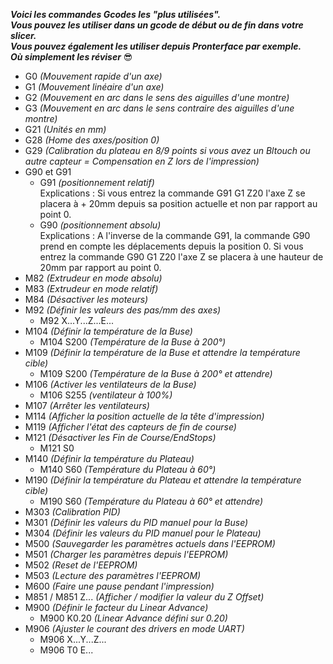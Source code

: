 ***Voici les commandes Gcodes les "plus utilisées".  
Vous pouvez les utiliser dans un gcode de début ou de fin dans votre slicer.  
Vous pouvez également les utiliser depuis Pronterface par exemple.  
Où simplement les réviser*** 😎 

- G0 *(Mouvement rapide d'un axe)*
- G1 *(Mouvement linéaire d'un axe)*
- G2 *(Mouvement en arc dans le sens des aiguilles d'une montre)*
- G3 *(Mouvement en arc dans le sens contraire des aiguilles d'une montre)*
- G21 *(Unités en mm)*
- G28 *(Home des axes/position 0)*
- G29 *(Calibration du plateau en 8/9 points si vous avez un Bltouch ou autre capteur = Compensation en Z lors de l'impression)*
- G90 et G91     
    - G91 *(positionnement relatif)*  
Explications : Si vous entrez la commande G91 G1 Z20 l'axe Z se placera à + 20mm depuis sa position actuelle et non par rapport au point 0.
    - G90 *(positionnement absolu)*  
Explications : A l'inverse de la commande G91, la commande G90 prend en compte les déplacements depuis la position 0.
Si vous entrez la commande G90 G1 Z20 l'axe Z se placera à une hauteur de 20mm par rapport au point 0.
- M82 *(Extrudeur en mode absolu)*
- M83 *(Extrudeur en mode relatif)*
- M84 *(Désactiver les moteurs)*
- M92 *(Définir les valeurs des pas/mm des axes)*
    - M92 X...Y...Z...E...
- M104 *(Définir la température de la Buse)*
    - M104 S200 *(Température de la Buse à 200°)*
- M109 *(Définir la température de la Buse et attendre la température cible)*
    - M109 S200 *(Température de la Buse à 200° et attendre)*
- M106 *(Activer les ventilateurs de la Buse)*
    - M106 S255 *(ventilateur à 100%)*
- M107 *(Arrêter les ventilateurs)*
- M114 *(Afficher la position actuelle de la tête d'impression)*
- M119 *(Afficher l'état des capteurs de fin de course)*
- M121 *(Désactiver les Fin de Course/EndStops)*
    - M121 S0
- M140 *(Définir la température du Plateau)*
    - M140 S60 *(Température du Plateau à 60°)*
- M190 *(Définir la température du Plateau et attendre la température cible)*
    - M190 S60 *(Température du Plateau à 60° et attendre)*
- M303 *(Calibration PID)*
- M301 *(Définir les valeurs du PID manuel pour la Buse)*
- M304 *(Définir les valeurs du PID manuel pour le Plateau)*
- M500 *(Sauvegarder les paramètres actuels dans l'EEPROM)*
- M501 *(Charger les paramètres depuis l'EEPROM)*
- M502 *(Reset de l'EEPROM)*
- M503 *(Lecture des paramètres l'EEPROM)*
- M600 *(Faire une pause pendant l'impression)*
- M851 / M851 Z... *(Afficher / modifier la valeur du Z Offset)*
- M900 *(Définir le facteur du Linear Advance)*
   - M900 K0.20 *(Linear Advance défini sur 0.20)*
- M906 *(Ajuster le courant des drivers en mode UART)*
    - M906 X...Y...Z...
    - M906 T0 E...



